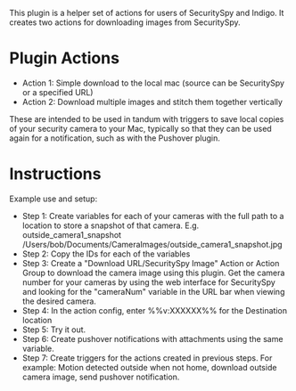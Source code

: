 This plugin is a helper set of actions for users of SecuritySpy and Indigo.  It creates two actions for downloading images from SecuritySpy.

# Plugin Actions #
* Action 1: Simple download to the local mac (source can be SecuritySpy or a specified URL)
* Action 2: Download multiple images and stitch them together vertically

These are intended to be used in tandum with triggers to save local copies of your security camera to your Mac, typically so that they can be used again for a notification, such as with the Pushover plugin.

# Instructions #
Example use and setup:

* Step 1: Create variables for each of your cameras with the full path to a location to store a snapshot of that camera.  E.g.  outside_camera1_snapshot    /Users/bob/Documents/CameraImages/outside_camera1_snapshot.jpg
* Step 2: Copy the IDs for each of the variables
* Step 3: Create a "Download URL/SecuritySpy Image" Action or Action Group to download the camera image using this plugin.  Get the camera number for your cameras by using the web interface for SecuritySpy and looking for the "cameraNum" variable in the URL bar when viewing the desired camera.
* Step 4: In the action config, enter %%v:XXXXXX%% for the Destination location
* Step 5: Try it out.
* Step 6: Create pushover notifications with attachments using the same variable.
* Step 7: Create triggers for the actions created in previous steps.  For example: Motion detected outside when not home, download outside camera image, send pushover notification.